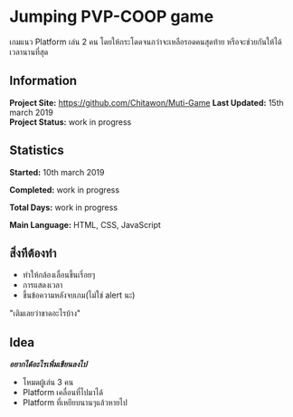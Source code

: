 # Jumping PVP-COOP game
เกมแนว Platform เล่น 2 คน โดยให้กระโดดจนกว่าจะเหลือรอดคนสุดท้าย หรือจะช่วยกันให้ได้เวลานานที่สุด

## Information

**Project Site:** https://github.com/Chitawon/Muti-Game
**Last Updated:** 15th march 2019  
**Project Status:** work in progress

## Statistics

**Started:** 10th march 2019  

**Completed:** work in progress 

**Total Days:**  work in progress 

**Main Language:** HTML, CSS, JavaScript  
 
## สิ่งทีต้องทำ
- ทำให้กล้องเลื่อนขึ้นเรี่อยๆ
- การแสดงเวลา
- ขึ้นข้อความหลังจบเกม(ไม่ใช่ alert นะ)

"เติมเลยว่าขาดอะไรบ้าง"



## Idea

***อยากได้อะไรเพิ่มเขียนลงไป***

- โหมดผู้เล่น 3 คน
- Platform เคลื่อนที่ไปมาได้
- Platform ที่เหยียบนานๆแล้วหายไป
